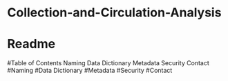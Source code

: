 # Collection-and-Circulation-Analysis
# Readme
#Table of Contents
  Naming
  Data Dictionary
  Metadata
  Security
  Contact
#Naming
#Data Dictionary
#Metadata
#Security
#Contact
